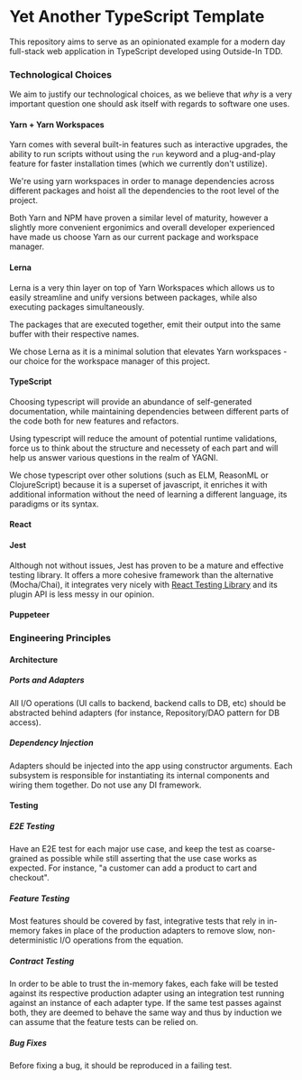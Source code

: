 # Yet Another TypeScript Template
This repository aims to serve as an opinionated example for a modern day full-stack web application in TypeScript developed using Outside-In TDD.

### Technological Choices
We aim to justify our technological choices, as we believe that *why* is a very important question one should ask itself with regards to software one uses.

#### Yarn + Yarn Workspaces

Yarn comes with several built-in features such as interactive upgrades, the ability to run scripts without using the `run` keyword and a plug-and-play feature for faster installation times (which we currently don't ustilize).

We're using yarn workspaces in order to manage dependencies across different packages and hoist all the dependencies to the root level of the project.

Both Yarn and NPM have proven a similar level of maturity, however a slightly more convenient ergonimics and overall developer experienced have made us choose Yarn as our current package and workspace manager.

#### Lerna

Lerna is a very thin layer on top of Yarn Workspaces which allows us to easily streamline and unify versions between packages, while also executing packages simultaneously.

The packages that are executed together, emit their output into the same buffer with their respective names.

We chose Lerna as it is a minimal solution that elevates Yarn workspaces - our choice for the workspace manager of this project.

#### TypeScript

Choosing typescript will provide an abundance of self-generated documentation, while maintaining dependencies between different parts of the code both for new features and refactors.

Using typescript will reduce the amount of potential runtime validations, force us to think about the structure and necessety of each part and will help us answer various questions in the realm of YAGNI.

We chose typescript over other solutions (such as ELM, ReasonML or ClojureScript) because it is a superset of javascript, it enriches it with additional information without the need of learning a different language, its paradigms or its syntax.

#### React

#### Jest
Although not without issues, Jest has proven to be a mature and effective testing library. It offers a more cohesive framework than the alternative (Mocha/Chai),
it integrates very nicely with [React Testing Library](https://github.com/testing-library/react-testing-library) and its plugin API is less messy in our opinion.

#### Puppeteer

### Engineering Principles

#### Architecture
##### Ports and Adapters
All I/O operations (UI calls to backend, backend calls to DB, etc) should be abstracted behind adapters (for instance, Repository/DAO pattern for DB access).

##### Dependency Injection
Adapters should be injected into the app using constructor arguments. Each subsystem is responsible for instantiating its internal components and wiring them together. Do not use any DI framework.

#### Testing
##### E2E Testing
Have an E2E test for each major use case, and keep the test as coarse-grained as possible while still asserting that the use case works as expected. For instance, "a customer can add a product to cart and checkout".

##### Feature Testing
Most features should be covered by fast, integrative tests that rely in in-memory fakes in place of the production adapters to remove slow, non-deterministic I/O operations from the equation.

##### Contract Testing
In order to be able to trust the in-memory fakes, each fake will be tested against its respective production adapter using an integration test running against an instance of each adapter type. If the same test passes against both, they are deemed to behave the same way and thus by induction we can assume that the feature tests can be relied on.

##### Bug Fixes
Before fixing a bug, it should be reproduced in a failing test.
